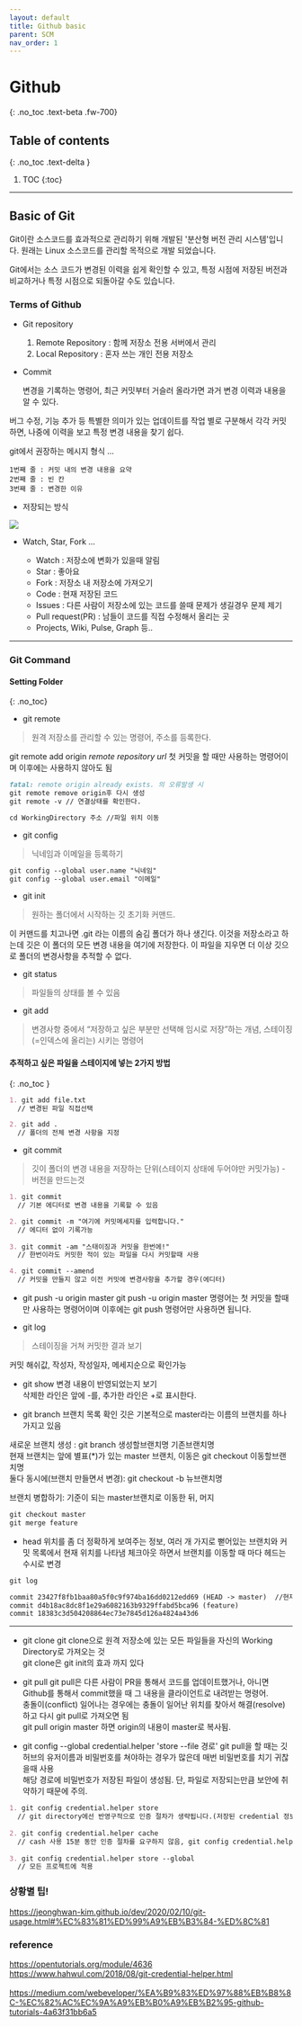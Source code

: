 ```yaml
---
layout: default
title: Github basic
parent: SCM
nav_order: 1
---
```

 
# Github
{: .no_toc .text-beta .fw-700}

## Table of contents
{: .no_toc .text-delta }

1. TOC
{:toc}

---

## Basic of Git

Git이란 소스코드를 효과적으로 관리하기 위해 개발된 '분산형 버전 관리 시스템'입니다. 원래는 Linux 소스코드를 관리할 목적으로 개발 되었습니다.

Git에서는 소스 코드가 변경된 이력을 쉽게 확인할 수 있고, 특정 시점에 저장된 버전과 비교하거나 특정 시점으로 되돌아갈 수도 있습니다.

### Terms of Github

* Git repository

  1. Remote Repository : 함께 저장소 전용 서버에서 관리 
  2. Local Repository : 혼자 쓰는 개인 전용 저장소

* Commit

    변경을 기록하는 명령어, 최근 커밋부터 거슬러 올라가면 과거 변경 이력과 내용을 알 수 있다.

버그 수정, 기능 추가 등 특별한 의미가 있는 업데이트를 작업 별로 구분해서 각각 커밋하면, 나중에 이력을 보고 특정 변경 내용을 찾기 쉽다.

git에서 권장하는 메시지 형식 ...

```
1번째 줄 : 커밋 내의 변경 내용을 요약
2번째 줄 : 빈 칸
3번째 줄 : 변경한 이유
```

* 저장되는 방식

![](https://gekdev.github.io/assets/images/git_route.png)

* Watch, Star, Fork ... 

  - Watch : 저장소에 변화가 있을때 알림
  - Star : 좋아요
  - Fork : 저장소 내 저장소에 가져오기
  - Code : 현재 저장된 코드
  - Issues : 다른 사람이 저장소에 있는 코드를 쓸때 문제가 생길경우 문제 제기
  - Pull request(PR) : 남들이 코드를 직접 수정해서 올리는 곳
  - Projects, Wiki, Pulse, Graph 등..

---

### Git Command

#### Setting Folder
{: .no_toc}

* git remote

> 원격 저장소를 관리할 수 있는 명령어, 주소를 등록한다. 

git remote add origin _remote repository url_
첫 커밋을 할 때만 사용하는 명령어이며 이후에는 사용하지 않아도 됨 <br>

```markdown
fatal: remote origin already exists. 의 오류발생 시
git remote remove origin후 다시 생성
git remote -v // 연결상태를 확인한다.
```

```markdown
cd WorkingDirectory 주소 //파일 위치 이동
```

* git config

> 닉네임과 이메일을 등록하기

```markdown
git config --global user.name "닉네임"
git config --global user.email "이메일"
```

* git init

> 원하는 폴더에서 시작하는 깃 초기화 커맨드.<br> 

이 커맨드를 치고나면 .git 라는 이름의 숨김 폴더가 하나 생긴다. 이것을 저장소라고 하는데 깃은 이 폴더의 모든 변경 내용을 여기에 저장한다. 이 파일을 지우면 더 이상 깃으로 폴더의 변경사항을 추적할 수 없다.

* git status 

> 파일들의 상태를 볼 수 있음

* git add

> 변경사항 중에서 “저장하고 싶은 부분만 선택해 임시로 저장”하는 개념, 스테이징(=인덱스에 올리는) 시키는 명령어 

#### 추적하고 싶은 파일을 스테이지에 넣는 2가지 방법
{: .no_toc }

```markdown
1. git add file.txt
  // 변경된 파일 직접선택

2. git add .
  // 폴더의 전체 변경 사항을 지정
```

* git commit

> 깃이 폴더의 변경 내용을 저장하는 단위(스테이지 상태에 두어야만 커밋가능) - 버전을 만드는것

```markdown
1. git commit
  // 기본 에디터로 변경 내용을 기록할 수 있음

2. git commit -m "여기에 커밋메세지를 입력합니다."
  // 에디터 없이 기록가능
  
3. git commit -am "스태이징과 커밋을 한번에!"
  // 한번이라도 커밋한 적이 있는 파일을 다시 커밋할때 사용

4. git commit --amend
  // 커밋을 만들지 않고 이전 커밋에 변경사항을 추가할 경우(에디터)
```

- git push -u origin master
git push -u origin master 명령어는 첫 커밋을 할때만 사용하는 명령어이며 이후에는 git push 명령어만 사용하면 됩니다.

* git log

> 스테이징을 거쳐 커밋한 결과 보기

커밋 해쉬값, 작성자, 작성일자, 메세지순으로 확인가능

* git show 
변경 내용이 반영되었는지 보기<br>
삭제한 라인은 앞에 -를, 추가한 라인은 +로 표시한다.

* git branch
브랜치 목록 확인
깃은 기본적으로 master라는 이름의 브랜치를 하나 가지고 있음<br>

새로운 브랜치 생성 : git branch 생성할브랜치명 기존브랜치명<br>
현재 브랜치는 앞에 별표(*)가 있는 master 브랜치, 이동은 git checkout 이동할브랜치명<br>
둘다 동시에(브랜치 만들면서 변경): git checkout -b 뉴브랜치명 <br>

브랜치 병합하기: 기준이 되는 master브랜치로 이동한 뒤, 머지
```markdown
git checkout master
git merge feature
```

- head
위치를 좀 더 정확하게 보여주는 정보, 여러 개 가지로 뻗어있는 브랜치와 커밋 목록에서 현재 위치를 나타냄
체크아웃 하면서 브랜치를 이동할 때 마다 헤드는 수시로 변경
```markdown
git log 

commit 23427f8fb1baa80a5f0c9f974ba16dd0212edd69 (HEAD -> master)  //현재 작업 위치
commit d4b18ac8dc8f1e29a6082163b9329ffabd5bca96 (feature)
commit 18383c3d504208864ec73e7845d126a4824a43d6
```



---

- git clone
git clone으로 원격 저장소에 있는 모든 파일들을 자신의 Working Directory로 가져오는 것<br> 
git clone은 git init의 효과 까지 있다

- git pull
git pull은 다른 사람이 PR을 통해서 코드를 업데이트했거나, 아니면 Github를 통해서 commit했을 때 그 내용을 클라이언트로 내려받는 명령어.<br> 
충돌이(conflict) 일어나는 경우에는 충돌이 일어난 위치를 찾아서 해결(resolve)하고 다시 git pull로 가져오면 됨<br>
git pull origin master 하면 origin의 내용이 master로 복사됨.<br> 

- git config --global credential.helper 'store --file 경로'
git pull을 할 때는 깃허브의 유저이름과 비밀번호를 쳐야하는 경우가 많은데 매번 비밀번호를 치기 귀찮을때 사용<br> 
해당 경로에 비밀번호가 저장된 파일이 생성됨. 단, 파일로 저장되는만큼 보안에 취약하기 때문에 주의.
```markdown
1. git config credential.helper store 
  // git directory에선 반영구적으로 인증 절차가 생략됩니다.(저장된 credential 정보를 이용해 인증 처리)
  
2. git config credential.helper cache
  // cash 사용 15분 동안 인증 절차를 요구하지 않음, git config credential.helper 'cache --timeout=3600'와같이 시간지정도 가능
  
3. git config credential.helper store --global
  // 모든 프로젝트에 적용

```

### 상황별 팁!
https://jeonghwan-kim.github.io/dev/2020/02/10/git-usage.html#%EC%83%81%ED%99%A9%EB%B3%84-%ED%8C%81

### reference
https://opentutorials.org/module/4636 <br>
https://www.hahwul.com/2018/08/git-credential-helper.html<br>
<br>
https://medium.com/webeveloper/%EA%B9%83%ED%97%88%EB%B8%8C-%EC%82%AC%EC%9A%A9%EB%B0%A9%EB%B2%95-github-tutorials-4a63f31bb6a5

